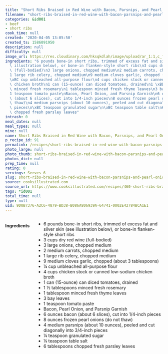 ```yaml
---
title: "Short Ribs Braised in Red Wine with Bacon, Parsnips, and Pearl Onions"
filename: "short-ribs-braised-in-red-wine-with-bacon-parsnips-and-pearl-onions"
categories: &id001
- beef
- short ribs
cook_time: null
created: '2020-04-05 13:05:50'
created_ts: 1586091950
description: null
difficulty: null
image_url: https://res.cloudinary.com/hksqkdlah/image/upload/ar_1:1,c_fill,dpr_2.0,f_auto,fl_lossy.progressive.strip_profile,g_faces:auto,q_auto:low,w_344/41009-sfs-short-ribs-braised-in-red-wine-with-bacon-parsnips-and-pearl-onions-018
ingredients: "6 pounds bone-in short ribs, trimmed of excess fat and silver skin (see\
  \ illustration below), or bone-in flanken-style short ribs\n3 cups dry red wine\
  \ (full-bodied)\n3 large onions, chopped medium\n2 medium carrots, chopped medium\n\
  1 large rib celery, chopped medium\n9 medium cloves garlic, chopped (about 3 tablespoons)\n\
  \xBC cup unbleached all-purpose flour\n4 cups chicken stock or canned low-sodium\
  \ chicken broth\n1 can (15-ounce) can diced tomatoes, drained\n1 \xBD tablespoons\
  \ minced fresh rosemary\n1 tablespoon minced fresh thyme leaves\n3 bay leaves\n\
  1 teaspoon tomato paste\nBacon, Pearl Onion, and Parsnip Garnish\n6 ounces bacon\
  \ (about 6 slices), cut into 1/4-inch pieces\n8 ounces frozen pearl onions (do not\
  \ thaw)\n4 medium parsnips (about 10 ounces), peeled and cut diagonally into 3/4-inch\
  \ pieces\n\xBC teaspoon granulated sugar\n\xBC teaspoon table salt\n6 tablespoons\
  \ chopped fresh parsley leaves"
intrash: 0
meal_dates: null
meal_types: null
mine: null
name: Short Ribs Braised in Red Wine with Bacon, Parsnips, and Pearl Onions
p_recipe_id: 91
permalink: /recipes/short-ribs-braised-in-red-wine-with-bacon-parsnips-and-pearl-onions
photo_large: null
photo_thumb: short-ribs-braised-in-red-wine-with-bacon-parsnips-and-pearl-onions-thumb.jpg
photos_dict: null
prep_time: null
rating: 0
servings: Serves 6
slug: short-ribs-braised-in-red-wine-with-bacon-parsnips-and-pearl-onions
source: cooksillustrated.com
source_url: https://www.cooksillustrated.com/recipes/460-short-ribs-braised-in-red-wine-with-bacon-parsnips-and-pearl-onions?incode=MCSCD00L0&ref=new_search_experience_1&t=1586091052&t=1586091860
tags: *id001
total_time: null
type: null
uid: 9D0B7376-A2C6-4879-BD38-B086A806939A-64741-0002E42784BCA1E1
---
```

<div class="large-8 medium-7 columns" id="writeup">	</div><!-- #writeup -->
</div><!-- #row-one -->
<div class="row" id="row-two">	<div class="medium-4 small-5 columns" id="ingredients"><h4>Ingredients</h4><div class="box box-ingredients content"><ul>
<li>6 pounds bone-in short ribs, trimmed of excess fat and silver skin (see illustration below), or bone-in flanken-style short ribs</li>
<li>3 cups dry red wine (full-bodied)</li>
<li>3 large onions, chopped medium</li>
<li>2 medium carrots, chopped medium</li>
<li>1 large rib celery, chopped medium</li>
<li>9 medium cloves garlic, chopped (about 3 tablespoons)</li>
<li>¼ cup unbleached all-purpose flour</li>
<li>4 cups chicken stock or canned low-sodium chicken broth</li>
<li>1 can (15-ounce) can diced tomatoes, drained</li>
<li>1 ½ tablespoons minced fresh rosemary</li>
<li>1 tablespoon minced fresh thyme leaves</li>
<li>3 bay leaves</li>
<li>1 teaspoon tomato paste</li>
<li>Bacon, Pearl Onion, and Parsnip Garnish</li>
<li>6 ounces bacon (about 6 slices), cut into 1/4-inch pieces</li>
<li>8 ounces frozen pearl onions (do not thaw)</li>
<li>4 medium parsnips (about 10 ounces), peeled and cut diagonally into 3/4-inch pieces</li>
<li>¼ teaspoon granulated sugar</li>
<li>¼ teaspoon table salt</li>
<li>6 tablespoons chopped fresh parsley leaves</li>
</ul>
</div>	</div>	<div class="medium-6 small-7 columns" id="directions">	</div>